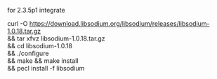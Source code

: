 for 2.3.5p1 integrate

curl -O https://download.libsodium.org/libsodium/releases/libsodium-1.0.18.tar.gz \
    && tar xfvz libsodium-1.0.18.tar.gz \
    && cd libsodium-1.0.18 \
    && ./configure \
    && make && make install \
    && pecl install -f libsodium
